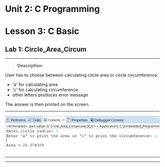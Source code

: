 # Unit 2: C Programming
# Lesson 3: C Basic
## Lab 1: Circle_Area_Circum
___
> **Description:**

User has to choose between calculating circle area or circle circumference.
* 'a' for calculating area
* 'c' for calculating circumference
* other letters produces error message

The answer is then printed on the screen.
___
![Console ScShot](https://raw.githubusercontent.com/Lobna-ElFadali/Embedded-Systems_Diploma/main/U2_C-Programming/L3_C-Basics/Lecture/Labs/Lab1-Circle_Area_Circum/Console_Circle_Area_Circum.PNG "Console ScreenShot")
___
___







